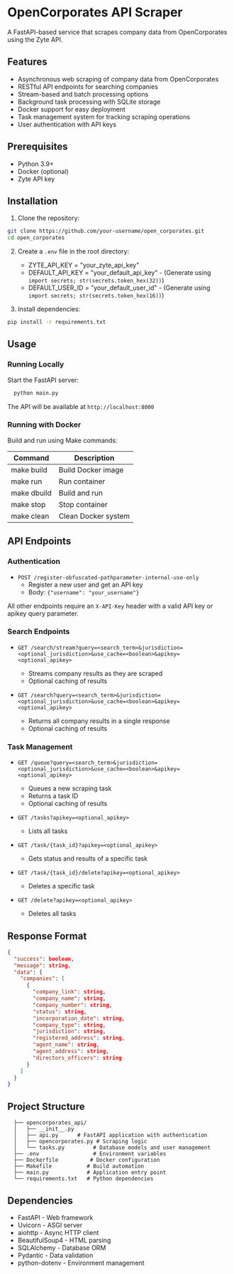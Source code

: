 # OpenCorporates API Scraper

A FastAPI-based service that scrapes company data from OpenCorporates using the Zyte API.

## Features

- Asynchronous web scraping of company data from OpenCorporates
- RESTful API endpoints for searching companies
- Stream-based and batch processing options
- Background task processing with SQLite storage
- Docker support for easy deployment
- Task management system for tracking scraping operations
- User authentication with API keys

## Prerequisites

- Python 3.9+
- Docker (optional)
- Zyte API key

## Installation

1. Clone the repository:
```bash
git clone https://github.com/your-username/open_corporates.git
cd open_corporates
```


2. Create a `.env` file in the root directory:

    - ZYTE_API_KEY = "your_zyte_api_key"
    - DEFAULT_API_KEY = "your_default_api_key" - (Generate using `import secrets; str(secrets.token_hex(32))`)
    - DEFAULT_USER_ID = "your_default_user_id" - (Generate using `import secrets; str(secrets.token_hex(16))`)

3. Install dependencies:
```bash
pip install -r requirements.txt
```

## Usage

### Running Locally

Start the FastAPI server:
```bash
  python main.py
```


  The API will be available at `http://localhost:8000`

  ### Running with Docker

  Build and run using Make commands:

  | Command | Description |
  |----------|-------------|
  | make build | Build Docker image |
  | make run | Run container |
  | make dbuild | Build and run |
  | make stop | Stop container |
  | make clean | Clean Docker system |

  ## API Endpoints

  ### Authentication

  - `POST /register-obfuscated-pathparameter-internal-use-only`
    - Register a new user and get an API key
    - Body: `{"username": "your_username"}`

  All other endpoints require an `X-API-Key` header with a valid API key or apikey query parameter.

  ### Search Endpoints

  - `GET /search/stream?query=<search_term>&jurisdiction=<optional_jurisdiction>&use_cache=<boolean>&apikey=<optional_apikey>`
    - Streams company results as they are scraped
    - Optional caching of results

  - `GET /search?query=<search_term>&jurisdiction=<optional_jurisdiction>&use_cache=<boolean>&apikey=<optional_apikey>`
    - Returns all company results in a single response
    - Optional caching of results

  ### Task Management

  - `GET /queue?query=<search_term>&jurisdiction=<optional_jurisdiction>&use_cache=<boolean>&apikey=<optional_apikey>`
    - Queues a new scraping task
    - Returns a task ID
    - Optional caching of results

  - `GET /tasks?apikey=<optional_apikey>`
    - Lists all tasks

  - `GET /task/{task_id}?apikey=<optional_apikey>`
    - Gets status and results of a specific task

  - `GET /task/{task_id}/delete?apikey=<optional_apikey>`
    - Deletes a specific task

  - `GET /delete?apikey=<optional_apikey>`
    - Deletes all tasks

  ## Response Format

```json
{
  "success": boolean,
  "message": string,
  "data": {
    "companies": [
      {
        "company_link": string,
        "company_name": string,
        "company_number": string,
        "status": string,
        "incorporation_date": string,
        "company_type": string,
        "jurisdiction": string,
        "registered_address": string,
        "agent_name": string,
        "agent_address": string,
        "directors_officers": string
      }
    ]
  }
}
```


## Project Structure

```
  ├── opencorporates_api/
  │   ├── __init__.py
  │   ├── api.py      # FastAPI application with authentication
  │   ├── opencorporates.py # Scraping logic
  │   └── tasks.py         # Database models and user management
  ├── .env                 # Environment variables
  ├── Dockerfile          # Docker configuration
  ├── Makefile           # Build automation
  ├── main.py            # Application entry point
  └── requirements.txt   # Python dependencies
```

  ## Dependencies

  - FastAPI - Web framework
  - Uvicorn - ASGI server
  - aiohttp - Async HTTP client
  - BeautifulSoup4 - HTML parsing
  - SQLAlchemy - Database ORM
  - Pydantic - Data validation
  - python-dotenv - Environment management
